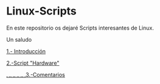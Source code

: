 # Linux-Scripts
<p>En este repositorio os dejaré Scripts interesantes de Linux.</p>
<p>Un saludo</p>

<p><a href="https://github.com/juanglez01/Linux-Scripts/blob/36864f0fa6ee2d951f0ce624a5b943b322a3cb42/Introduccion.md">1.- Introducción</p>
<p><a href="https://github.com/juanglez01/Linux-Scripts/blob/460f823e6a5141a99d589cd8a2b3452945cfa64d/Hardware">2.-Script "Hardware"</p>
<p><a href="">␣␣␣␣␣3.-Comentarios</p>

